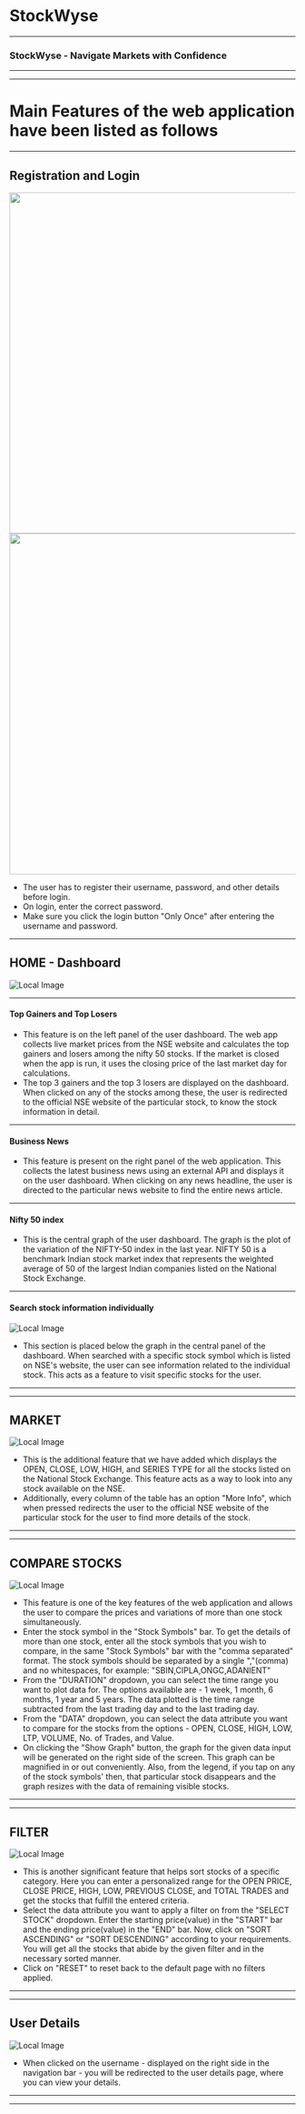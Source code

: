 # StockWyse
----------
### StockWyse - Navigate Markets with Confidence
----
---------
# Main Features of the web application have been listed as follows
---------
## Registration and Login
<img src="/screenshots/register.png" width="600" /> <img src="/screenshots/login.png" width="600" />
* The user has to register their username, password, and other details before login.
* On login, enter the correct password.
* Make sure you click the login button "Only Once" after entering the username and password.
---------
## HOME - Dashboard
![Local Image](/screenshots/dashboard.jpg)

------
#### Top Gainers and Top Losers
- This feature is on the left panel of the user dashboard. The web app collects live market prices from the NSE website and calculates the top gainers and losers among the nifty 50 stocks. If the market is closed when the app is run, it uses the closing price of the last market day for calculations. 
- The top 3 gainers and the top 3 losers are displayed on the dashboard. When clicked on any of the stocks among these, the user is redirected to the official NSE website of the particular stock, to know the stock information in detail.
--------
#### Business News
- This feature is present on the right panel of the web application. This collects the latest business news using an external API and displays it on the user dashboard. When clicking on any news headline, the user is directed to the particular news website to find the entire news article.
----------
#### Nifty 50 index
- This is the central graph of the user dashboard. The graph is the plot of the variation of the NIFTY-50 index in the last year. NIFTY 50 is a benchmark Indian stock market index that represents the weighted average of 50 of the largest Indian companies listed on the National Stock Exchange.
------
#### Search stock information individually
![Local Image](/screenshots/dashboardsearch.jpg)
- This section is placed below the graph in the central panel of the dashboard. When searched with a specific stock symbol which is listed on NSE's website, the user can see information related to the individual stock. This acts as a feature to visit specific stocks for the user.
-----------
----------------
## MARKET
![Local Image](/screenshots/market.png)
- This is the additional feature that we have added which displays the OPEN, CLOSE, LOW, HIGH, and SERIES TYPE for all the stocks listed on the National Stock Exchange. This feature acts as a way to look into any stock available on the NSE.
- Additionally, every column of the table has an option "More Info", which when pressed redirects the user to the official NSE website of the particular stock for the user to find more details of the stock.
-----------
-----------
## COMPARE STOCKS
![Local Image](/screenshots/comparestocks.png)
- This feature is one of the key features of the web application and allows the user to compare the prices and variations of more than one stock simultaneously.
- Enter the stock symbol in the "Stock Symbols" bar. To get the details of more than one stock, enter all the stock symbols that you wish to compare, in the same "Stock Symbols" bar with the "comma separated" format. The stock symbols should be separated by a single ","(comma) and no whitespaces, for example: "SBIN,CIPLA,ONGC,ADANIENT"
- From the "DURATION" dropdown, you can select the time range you want to plot data for. The options available are - 1 week, 1 month, 6 months, 1 year and 5 years. The data plotted is the time range subtracted from the last trading day and to the last trading day.
- From the "DATA" dropdown, you can select the data attribute you want to compare for the stocks from the options - OPEN, CLOSE, HIGH, LOW, LTP, VOLUME, No. of Trades, and Value. 
- On clicking the "Show Graph" button, the graph for the given data input will be generated on the right side of the screen. This graph can be magnified in or out conveniently. Also, from the legend, if you tap on any of the stock symbols' then, that particular stock disappears and the graph resizes with the data of remaining visible stocks.
---------
----------
## FILTER
![Local Image](/screenshots/filter.png)
- This is another significant feature that helps sort stocks of a specific category. Here you can enter a personalized range for the OPEN  PRICE, CLOSE PRICE, HIGH, LOW, PREVIOUS CLOSE, and TOTAL TRADES and get the stocks that fulfill the entered criteria.
- Select the data attribute you want to apply a filter on from the "SELECT STOCK" dropdown. Enter the starting price(value) in the "START" bar and the ending price(value) in the "END" bar. Now, click on "SORT ASCENDING" or "SORT DESCENDING" according to your requirements. You will get all the stocks that abide by the given filter and in the necessary sorted manner.
- Click on "RESET" to reset back to the default page with no filters applied.
-------------------
---------------
## User Details
![Local Image](/screenshots/userdetails.png)
- When clicked on the username - displayed on the right side in the navigation bar - you will be redirected to the user details page, where you can view your details.
----------
----------
